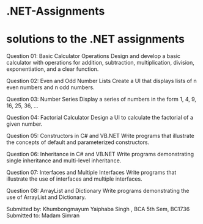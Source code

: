 # .NET-Assignments
# solutions to the .NET assignments 

Question 01: Basic Calculator Operations Design and develop a basic calculator with operations for addition, subtraction, multiplication, division, exponentiation, and a clear function.


Question 02: Even and Odd Number Lists Create a UI that displays lists of n even numbers and n odd numbers.


Question 03: Number Series Display a series of numbers in the form 1, 4, 9, 16, 25, 36, ...


Question 04: Factorial Calculator Design a UI to calculate the factorial of a given number.


Question 05: Constructors in C# and VB.NET Write programs that illustrate the concepts of default and parameterized constructors.

Question 06: Inheritance in C# and VB.NET Write programs demonstrating single inheritance and multi-level inheritance.


Question 07: Interfaces and Multiple Interfaces Write programs that illustrate the use of interfaces and multiple interfaces.


Question 08: ArrayList and Dictionary Write programs demonstrating the use of ArrayList and Dictionary.


Submitted by: Khumbongmayum Yaiphaba Singh , BCA 5th Sem, BC1736<br/>
Submitted to: Madam Simran
